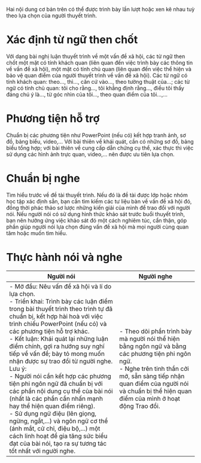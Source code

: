 Hai nội dung cơ bản trên có thể được trình bày lần lượt hoặc xen kẽ nhau tuỳ theo lựa chọn của người thuyết trình.

# Xác định từ ngữ then chốt

Với dạng bài nghị luận thuyết trình về một vấn đề xã hội, các từ ngữ then chốt một mặt có tính khách quan (liên quan đến việc trình bày các thông tin về vấn đề xã hội), một mặt có tính chủ quan (liên quan đến việc thể hiện và bảo vệ quan điểm của người thuyết trình về vấn đề xã hội). Các từ ngữ có tính khách quan: theo..., thì..., căn cứ vào..., theo tường thuật của...; các từ ngữ có tính chủ quan: tôi cho rằng..., tôi khẳng định rằng..., điều tôi thấy đáng chú ý là..., từ góc nhìn của tôi..., theo quan điểm của tôi...,...

# Phương tiện hỗ trợ

Chuẩn bị các phương tiện như PowerPoint (nếu có) kết hợp tranh ảnh, sơ đồ, bảng biểu, video,... Với bài thiên về khái quát, cần có những sơ đồ, bảng biểu tổng hợp; với bài thiên về cung cấp dẫn chứng cụ thể, xác thực thì việc sử dụng các hình ảnh trực quan, video,... nên được ưu tiên lựa chọn.

# Chuẩn bị nghe

Tìm hiểu trước về đề tài thuyết trình. Nếu đó là đề tài được lớp hoặc nhóm học tập xác định sẵn, bạn cần tìm kiếm các tư liệu bàn về vấn đề xã hội đó, đồng thời phác thảo sơ lược những kiến giải của mình để trao đổi với người nói. Nếu người nói có sử dụng hình thức khảo sát trước buổi thuyết trình, bạn nên hưởng ứng việc khảo sát đó một cách nghiêm túc, cẩn thận, góp phần giúp người nói lựa chọn đúng vấn đề xã hội mà mọi người cùng quan tâm hoặc muốn tìm hiểu.

# Thực hành nói và nghe

Người nói | Người nghe
--- | ---
- Mở đầu: Nêu vấn đề xã hội và lí do lựa chọn.<br>- Triển khai: Trình bày các luận điểm trong bài thuyết trình theo trình tự đã chuẩn bị, kết hợp hài hoà với việc trình chiếu PowerPoint (nếu có) và các phương tiện hỗ trợ khác.<br>- Kết luận: Khái quát lại những luận điểm chính, gợi ra hướng suy nghĩ tiếp về vấn đề; bày tỏ mong muốn nhận được sự trao đổi từ người nghe.<br>Lưu ý:<br>- Người nói cần kết hợp các phương tiện phi ngôn ngữ đã chuẩn bị với các phần nội dung cụ thể của bài nói (nhất là các phần cần nhấn mạnh hay thể hiện quan điểm riêng).<br>- Sử dụng ngữ điệu (lên giọng, ngừng, ngắt,...) và ngôn ngữ cơ thể (ánh mắt, cử chỉ, điệu bộ,...) một cách linh hoạt để gia tăng sức biểu đạt của bài nói, tạo ra sự tương tác tốt nhất với người nghe. | - Theo dõi phần trình bày mà người nói thể hiện bằng ngôn ngữ và bằng các phương tiện phi ngôn ngữ.<br>- Nghe trên tinh thần cởi mở, sẵn sàng tiếp nhận quan điểm của người nói và chuẩn bị thể hiện quan điểm của mình ở hoạt động Trao đổi.